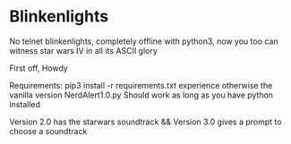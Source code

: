 # Blinkenlights
No telnet blinkenlights, completely offline with python3, now you too can witness star wars IV in all its ASCII glory


First off, Howdy

Requirements:
pip3 install -r requirements.txt 
experience otherwise the vanilla version NerdAlert1.0.py Should work as long as you have python installed

Version 2.0 has the starwars soundtrack
&& Version 3.0 gives a prompt to choose a soundtrack
